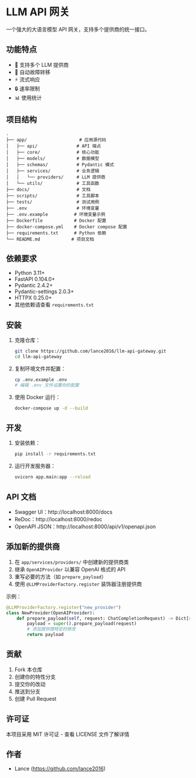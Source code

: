# LLM API 网关

一个强大的大语言模型 API 网关，支持多个提供商的统一接口。

## 功能特点

- 🤖 支持多个 LLM 提供商
- 🔄 自动故障转移
- ⚡ 流式响应
- 🔒 速率限制
- 📊 使用统计

## 项目结构

```
.
├── app/                    # 应用源代码
│   ├── api/               # API 端点
│   ├── core/              # 核心功能
│   ├── models/            # 数据模型
│   ├── schemas/           # Pydantic 模式
│   ├── services/          # 业务逻辑
│   │   └── providers/     # LLM 提供商
│   └── utils/             # 工具函数
├── docs/                  # 文档
├── scripts/               # 工具脚本
├── tests/                 # 测试用例
├── .env                   # 环境变量
├── .env.example          # 环境变量示例
├── Dockerfile            # Docker 配置
├── docker-compose.yml    # Docker compose 配置
├── requirements.txt      # Python 依赖
└── README.md            # 项目文档
```

## 依赖要求

- Python 3.11+
- FastAPI 0.104.0+
- Pydantic 2.4.2+
- Pydantic-settings 2.0.3+
- HTTPX 0.25.0+
- 其他依赖请查看 `requirements.txt`

## 安装

1. 克隆仓库：
   ```bash
   git clone https://github.com/lance2016/llm-api-gateway.git
   cd llm-api-gateway
   ```

2. 复制环境文件并配置：
   ```bash
   cp .env.example .env
   # 编辑 .env 文件设置你的配置
   ```

3. 使用 Docker 运行：
   ```bash
   docker-compose up -d --build
   ```

## 开发

1. 安装依赖：
   ```bash
   pip install -r requirements.txt
   ```

2. 运行开发服务器：
   ```bash
   uvicorn app.main:app --reload
   ```

## API 文档

- Swagger UI：http://localhost:8000/docs
- ReDoc：http://localhost:8000/redoc
- OpenAPI JSON：http://localhost:8000/api/v1/openapi.json

## 添加新的提供商

1. 在 `app/services/providers/` 中创建新的提供商类
2. 继承 `OpenAIProvider` 以兼容 OpenAI 格式的 API
3. 重写必要的方法（如 `prepare_payload`）
4. 使用 `@LLMProviderFactory.register` 装饰器注册提供商

示例：
```python
@LLMProviderFactory.register("new_provider")
class NewProvider(OpenAIProvider):
    def prepare_payload(self, request: ChatCompletionRequest) -> Dict[str, Any]:
        payload = super().prepare_payload(request)
        # 添加提供商特定的修改
        return payload
```

## 贡献

1. Fork 本仓库
2. 创建你的特性分支
3. 提交你的改动
4. 推送到分支
5. 创建 Pull Request

## 许可证

本项目采用 MIT 许可证 - 查看 LICENSE 文件了解详情

## 作者

- Lance (https://github.com/lance2016)
